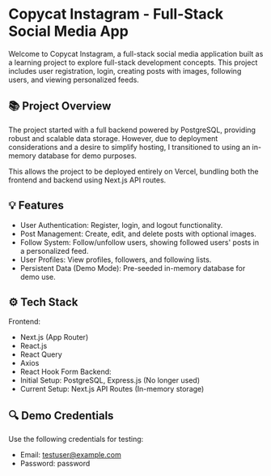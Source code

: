 # Copycat Instagram - Full-Stack Social Media App
Welcome to Copycat Instagram, a full-stack social media application built as a learning project to explore full-stack development concepts. This project includes user registration, login, creating posts with images, following users, and viewing personalized feeds.

## 📚 Project Overview
The project started with a full backend powered by PostgreSQL, providing robust and scalable data storage. However, due to deployment considerations and a desire to simplify hosting, I transitioned to using an in-memory database for demo purposes.

This allows the project to be deployed entirely on Vercel, bundling both the frontend and backend using Next.js API routes.

## 💡 Features
- User Authentication: Register, login, and logout functionality.
- Post Management: Create, edit, and delete posts with optional images.
- Follow System: Follow/unfollow users, showing followed users' posts in a personalized feed.
- User Profiles: View profiles, followers, and following lists.
- Persistent Data (Demo Mode): Pre-seeded in-memory database for demo use.
## ⚙️ Tech Stack
Frontend:
- Next.js (App Router)
- React.js
- React Query
- Axios
- React Hook Form
Backend:
- Initial Setup: PostgreSQL, Express.js (No longer used)
- Current Setup: Next.js API Routes (In-memory storage)

## 🔍 Demo Credentials
Use the following credentials for testing:

- Email: testuser@example.com
- Password: password
